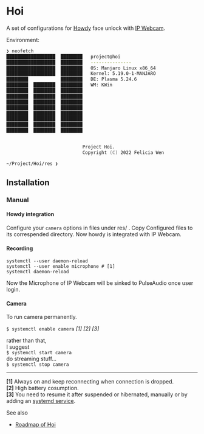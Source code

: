 # Hoi
A set of configurations for [Howdy](https://github.com/boltgolt/howdy) face unlock with [IP Webcam](https://market.android.com/details?id=com.pas.webcam).  

Environment:

```zsh
❯ neofetch
██████████████████  ████████   project@hoi 
██████████████████  ████████   --------------- 
██████████████████  ████████   OS: Manjaro Linux x86_64 
██████████████████  ████████   Kernel: 5.19.0-1-MANJARO 
████████            ████████   DE: Plasma 5.24.6 
████████  ████████  ████████   WM: KWin
████████  ████████  ████████
████████  ████████  ████████
████████  ████████  ████████
████████  ████████  ████████
████████  ████████  ████████
████████  ████████  ████████
████████  ████████  ████████
████████  ████████  ████████
                               

                            Project Hoi. 
                            Copyright (C) 2022 Felicia Wen

~/Project/Hoi/res ❯ 
```

## Installation

### Manual

#### Howdy integration  

Configure your `camera` options in files under res/ .
Copy Configured files to its correspended directory.
Now howdy is integrated with IP Webcam.  

#### Recording

```shell
systemctl --user daemon-reload
systemctl --user enable microphone # [1]
systemctl daemon-reload
```

Now the Microphone of IP Webcam will be sinked to PulseAudio once user login.

#### Camera

To run camera permanently.

`$ systemctl enable camera` *[1] [2] [3]*

rather than that,  
I suggest  
`$ systemctl start camera`  
do streaming stuff...  
`$ systemctl stop camera`  

----

**[1]** Always on and keep reconnecting when connection is dropped.  
**[2]** High battery cosumption.  
**[3]** You need to resume it after suspended or hibernated, manually or by adding an [systemd service](res/.config/systemd/user/afterhibernate.service).

See also  

- [Roadmap of Hoi](https://felicia.pages.dev/2022/07/24/howdy的安装经历/)  
